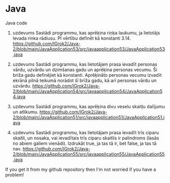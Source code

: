 # Java
Java code


1. uzdevums 
Sastādi programmu, kas aprēķina riņķa laukumu, ja lietotājs levada rinka rādiusu. PI vērtību definēt kā konstanti 3.14.
https://github.com/IGrok2/Java-2/blob/main/JavaApplication53/src/javaapplication53/JavaApplication53.java

2. uzdevums
Sastādi programmu, kas lietotājam prasa ievadīt personas vārdu, uzvārdu un dzimšanas gadu un aprēķina personas vecumu. Ši briža gadu definējiet kā konstanti. Aprēķināto personas vecumu izvadīt ekrānā pilnā teikumā norādot šī brīža gadu, kā arī personas vārdu un uzvārdu.
https://github.com/IGrok2/Java-2/blob/main/JavaApplication54/src/javaapplication54/JavaApplication54.java

3. uzdevums
Sastādi programmu, kas aprēķina divu veselu skaitļu dalījumu un atlikumu.
https://github.com/IGrok2/Java-2/blob/main/JavaApplication51/src/javaapplication51/JavaApplication51.java

4. uzdevums
Sastādi programmu, kas lietotājam prasa ievadīt trīs ciparu skaitli, un nosaka, vai ievadītais trīs ciparu skaitlis ir palindroms (lasās no abiem galiem vienādi). Izdrukāt true, ja tas tā ir, bet false, ja tas tā nav.
https://github.com/IGrok2/Java-2/blob/main/JavaApplication55/src/javaapplication55/JavaApplication55.java






If you get it from my github repository then I'm not worried if you have a problem!
